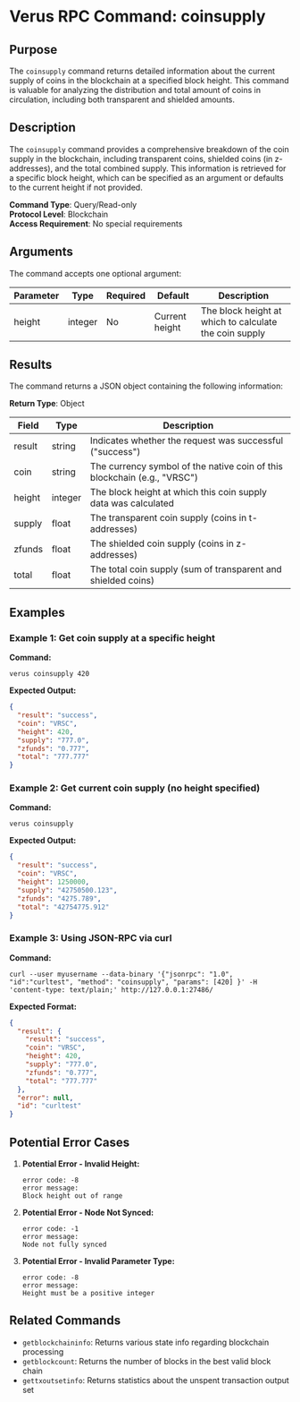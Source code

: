 # Verus RPC Command: coinsupply

## Purpose
The `coinsupply` command returns detailed information about the current supply of coins in the blockchain at a specified block height. This command is valuable for analyzing the distribution and total amount of coins in circulation, including both transparent and shielded amounts.

## Description
The `coinsupply` command provides a comprehensive breakdown of the coin supply in the blockchain, including transparent coins, shielded coins (in z-addresses), and the total combined supply. This information is retrieved for a specific block height, which can be specified as an argument or defaults to the current height if not provided.

**Command Type**: Query/Read-only  
**Protocol Level**: Blockchain  
**Access Requirement**: No special requirements

## Arguments
The command accepts one optional argument:

| Parameter | Type | Required | Default | Description |
|-----------|------|----------|---------|-------------|
| height | integer | No | Current height | The block height at which to calculate the coin supply |

## Results
The command returns a JSON object containing the following information:

**Return Type**: Object

| Field | Type | Description |
|-------|------|-------------|
| result | string | Indicates whether the request was successful ("success") |
| coin | string | The currency symbol of the native coin of this blockchain (e.g., "VRSC") |
| height | integer | The block height at which this coin supply data was calculated |
| supply | float | The transparent coin supply (coins in t-addresses) |
| zfunds | float | The shielded coin supply (coins in z-addresses) |
| total | float | The total coin supply (sum of transparent and shielded coins) |

## Examples

### Example 1: Get coin supply at a specific height

**Command:**
```
verus coinsupply 420
```

**Expected Output:**
```json
{
  "result": "success",
  "coin": "VRSC",
  "height": 420,
  "supply": "777.0",
  "zfunds": "0.777",
  "total": "777.777"
}
```

### Example 2: Get current coin supply (no height specified)

**Command:**
```
verus coinsupply
```

**Expected Output:**
```json
{
  "result": "success",
  "coin": "VRSC",
  "height": 1250000,
  "supply": "42750500.123",
  "zfunds": "4275.789",
  "total": "42754775.912"
}
```

### Example 3: Using JSON-RPC via curl

**Command:**
```
curl --user myusername --data-binary '{"jsonrpc": "1.0", "id":"curltest", "method": "coinsupply", "params": [420] }' -H 'content-type: text/plain;' http://127.0.0.1:27486/
```

**Expected Format:**
```json
{
  "result": {
    "result": "success",
    "coin": "VRSC",
    "height": 420,
    "supply": "777.0",
    "zfunds": "0.777",
    "total": "777.777"
  },
  "error": null,
  "id": "curltest"
}
```

## Potential Error Cases

1. **Potential Error - Invalid Height:**
   ```
   error code: -8
   error message:
   Block height out of range
   ```

2. **Potential Error - Node Not Synced:**
   ```
   error code: -1
   error message:
   Node not fully synced
   ```

3. **Potential Error - Invalid Parameter Type:**
   ```
   error code: -8
   error message:
   Height must be a positive integer
   ```

## Related Commands
- `getblockchaininfo`: Returns various state info regarding blockchain processing
- `getblockcount`: Returns the number of blocks in the best valid block chain
- `gettxoutsetinfo`: Returns statistics about the unspent transaction output set
